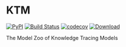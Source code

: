 # KTM
[![PyPI](https://img.shields.io/pypi/v/EduKTM.svg)](https://pypi.python.org/pypi/EduKTM)
[![Build Status](https://www.travis-ci.org/bigdata-ustc/EduKTM.svg?branch=main)](https://www.travis-ci.org/bigdata-ustc/EduKTM)
[![codecov](https://codecov.io/gh/bigdata-ustc/EduKTM/branch/main/graph/badge.svg?token=B7gscOGQLD)](https://codecov.io/gh/bigdata-ustc/EduKTM)
[![Download](https://img.shields.io/pypi/dm/EduKTM.svg?style=flat)](https://pypi.python.org/pypi/EduKTM)

The Model Zoo of Knowledge Tracing  Models
